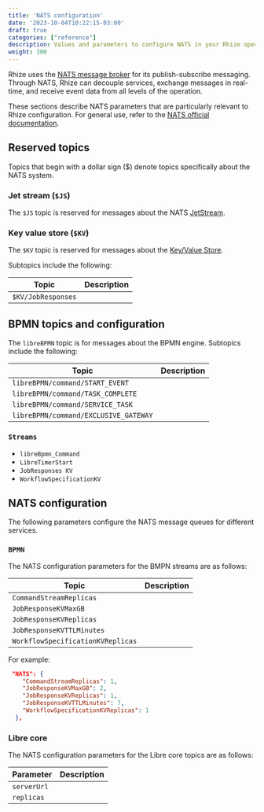 ```yaml
---
title: 'NATS configuration'
date: '2023-10-04T10:22:15-03:00'
draft: true
categories: ["reference"]
description: Values and parameters to configure NATS in your Rhize operation
weight: 300
---
```


Rhize uses the [NATS message broker](https://nats.io/) for its publish-subscribe messaging.
Through NATS, Rhize can decouple services, exchange messages in real-time,
and receive event data from all levels of the operation.

These sections describe NATS parameters that are particularly relevant to Rhize configuration.
For general use, refer to the [NATS official documentation](https://docs.nats.io/nats-concepts/overview).

## Reserved topics

Topics that begin with a dollar sign ($) denote topics specifically about the NATS system.

### Jet stream (`$JS`)

The `$JS` topic is reserved for messages about the NATS [JetStream](https://docs.nats.io/nats-concepts/jetstream).

### Key value store (`$KV`)

The `$KV` topic is reserved for messages about the [Key/Value Store](https://docs.nats.io/nats-concepts/jetstream/key-value-store).

Subtopics include the following:

| Topic              | Description |
|--------------------|-------------|
| `$KV/JobResponses` |             |

## BPMN topics and configuration

The `libreBPMN` topic is for messages about the BPMN engine.
Subtopics include the following:


| Topic                                 | Description |
|---------------------------------------|-------------|
| `libreBPMN/command/START_EVENT`       |             |
| `libreBPMN/command/TASK_COMPLETE`     |             |
| `libreBPMN/command/SERVICE_TASK`      |             |
| `libreBPMN/command/EXCLUSIVE_GATEWAY` |             |

### `Streams`

- `libreBpmn_Command`
- `LibreTimerStart`
- `JobResponses KV`
- `WorkflowSpecificationKV`


## NATS configuration

The following parameters configure the NATS message queues for different services.

### `BPMN`

The NATS configuration parameters for the BMPN streams are as follows:

| Topic                             | Description |
|-----------------------------------|-------------|
| `CommandStreamReplicas`           |             |
| `JobResponseKVMaxGB`              |             |
| `JobResponseKVReplicas`           |             |
| `JobResponseKVTTLMinutes`         |             |
| `WorkflowSpecificationKVReplicas` |             |

For example:

```json
 "NATS": {
    "CommandStreamReplicas": 1,
    "JobResponseKVMaxGB": 2,
    "JobResponseKVReplicas": 1,
    "JobResponseKVTTLMinutes": 7,
    "WorkflowSpecificationKVReplicas": 1
  },
```

### Libre core 

The NATS configuration parameters for the Libre core topics are as follows:

| Parameter   | Description |
|-------------|-------------|
| `serverUrl` |             |
| `replicas`  |             |



